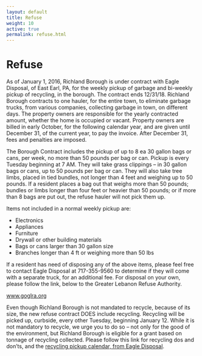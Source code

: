 ```yaml
---
layout: default
title: Refuse
weight: 10
active: true
permalink: refuse.html
---
```


# Refuse

As of January 1, 2016, Richland Borough is under contract with Eagle Disposal, of East Earl, PA, for the weekly pickup of garbage and bi-weekly pickup of recycling, in the borough. The contract ends 12/31/18. Richland Borough contracts to one hauler, for the entire town, to eliminate garbage trucks, from various companies, collecting garbage in town, on different days. The property owners are responsible for the yearly contracted amount, whether the home is occupied or vacant. Property owners are billed in early October, for the following calendar year, and are given until December 31, of the current year, to pay the invoice. After December 31, fees and penalties are imposed.

The Borough Contract includes the pickup of up to 8 ea 30 gallon bags or cans, per week, no more than 50 pounds per bag or can. Pickup is every Tuesday beginning at 7 AM. They will take grass clippings – in 30 gallon bags or cans, up to 50 pounds per bag or can. They will also take tree limbs, placed in tied bundles, not longer than 4 feet and weighing up to 50 pounds. If a resident places a bag out that weighs more than 50 pounds; bundles or limbs longer than four feet or heavier than 50 pounds; or if more than 8 bags are put out, the refuse hauler will not pick them up.

Items not included in a normal weekly pickup are:

- Electronics
- Appliances
- Furniture
- Drywall or other building materials
- Bags or cans larger than 30 gallon size
- Branches longer than 4 ft or weighing more than 50 lbs

If a resident has need of disposing any of the above items, please feel free to contact Eagle Disposal at 717-355-9560 to determine if they will come with a separate truck, for an additional fee. For disposal on your own, please follow the link, below to the Greater Lebanon Refuse Authority.

www.goglra.org

Even though Richland Borough is not mandated to recycle, because of its size, the new refuse contract DOES include recycling. Recycling will be picked up, curbside, every other Tuesday, beginning January 12. While it is not mandatory to recycle, we urge you to do so – not only for the good of the environment, but Richland Borough is eligible for a grant based on tonnage of recycling collected. Please follow this link for recycling dos and don’ts, and the [recycling pickup calendar, from Eagle Disposal](./files/flyer.pdf).
